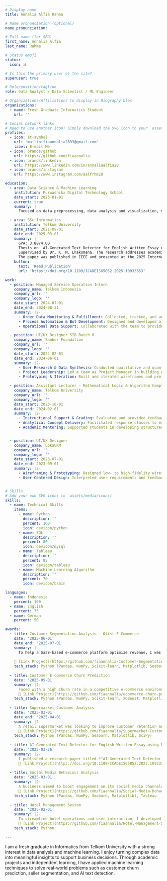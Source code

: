 ```yaml
---
# Display name
title: Annalia Alfia Rahma

# Name pronunciation (optional)
name_pronunciation:

# Full name (for SEO)
first_name: Annalia Alfia
last_name: Rahma

# Status emoji
status:
  icon: 📊

# Is this the primary user of the site?
superuser: true

# Role/position/tagline
role: Data Analyst / Data Scientist / ML Engineer

# Organizations/Affiliations to display in Biography blox
organizations:
  - name: Fresh Graduate Informatics Student
    url: ''

# Social network links
# Need to use another icon? Simply download the SVG icon to your `assets/media/icons/` folder.
profiles:
  - icon: at-symbol
    url: 'mailto:fiaannalia2833@gmail.com'
    label: E-mail Me
  - icon: brands/github
    url: https://github.com/fiaannalia
  - icon: brands/linkedin
    url: https://www.linkedin.com/in/annaliaalfia28
  - icon: brands/instagram
    url: https://www.instagram.com/aalfrhm28

education:
  - area: Data Science & Machine Learning
    institution: Purwadhika Digital Technology School
    date_start: 2025-01-01
    current: true
    summary: |
      Focused on data preprocessing, data analysis and visualization, machine learning, and project-based implementation.

  - area: BSc Informatics
    institution: Telkom University
    date_start: 2021-09-01
    date_end: 2025-03-01
    summary: |
      GPA: 3.88/4.00  
      Thesis on _AI-Generated Text Detector for English Written Essay using Ensemble RoBERTa_.  
      Supervised by Dr. K. M. Lhaksmana. The research addresses academic integrity concerns in the era of Large Language Models by proposing an ensemble RoBERTa-based classifier.  
      The paper was published in IEEE and presented at the 2025 International Conference on Advancement in Data Science, E-learning and Information System (ICADEIS).
    button:
      text: 'Read Publication'
      url: 'https://doi.org/10.1109/ICADEIS65852.2025.10933353'

work:
  - position: Managed Service Operation Intern
    company_name: Telkom Indonesia
    company_url: ''
    company_logo: ''
    date_start: 2024-07-01
    date_end: 2024-08-31
    summary: |2-
      - Order Data Monitoring & Fulfillment: Collected, tracked, and analyzed network service order data to ensure timely fulfillment and identify process bottlenecks across CNOP and OLO systems.
      - Process Automation & Bot Development: Designed and developed a Telegram bot (DIOON) that automated retrieval and visualization of service order data, significantly improving operational visibility and response time.
      - Operational Data Support: Collaborated with the team to provide actionable insights from service data, enhancing coordination between system platforms (BIMA, ENOM, Catalyst) and decision-making for order management.

  - position: UI/UX Designer SIB Batch 6
    company_name: Sanber Foundation
    company_url: ''
    company_logo: ''
    date_start: 2024-02-01
    date_end: 2024-06-01
    summary: |2-
      - User Research & Data Synthesis: Conducted qualitative and quantitative user research, including surveys and interviews, to identify key pain points in public transportation usage. Synthesized findings into actionable insights to guide design decisions.
      - Project Leadership: Led a team as Project Manager in building Angkot-In, a mobile app for Bandung’s public transport users. Translated user insights into core features like route search, real-time tracking, and fare estimation.
      - Prototyping & Iteration: Built and iterated wireframes and prototypes in Figma based on usability feedback to enhance accessibility and user satisfaction.

  - position: Assistant Lecturer – Mathematical Logic & Algorithm Complexity Analysis
    company_name: Telkom University
    company_url: ''
    company_logo: ''
    date_start: 2023-10-01
    date_end: 2024-02-01
    summary: |2-
      - Instructional Support & Grading: Evaluated and provided feedback on over 80 student assignments related to logical reasoning, truth tables, Big O notation, and algorithmic complexity, ensuring accurate assessment and conceptual clarity.
      - Analytical Concept Delivery: Facilitated response classes to explain abstract concepts such as propositional/predicate logic, asymptotic analysis, and optimization techniques, fostering student engagement and analytical thinking.
      - Academic Mentoring: Supported students in developing structured problem-solving approaches and logical frameworks useful in computational thinking and algorithmic efficiency analysis.


  - position: UI/UX Designer
    company_name: LokaUKM
    company_url: ''
    company_logo: ''
    date_start: 2023-07-01
    date_end: 2023-09-01
    summary: |2-
      - Wireframing & Prototyping: Designed low- to high-fidelity wireframes and interactive prototypes to support user-centered product development.
      - User-Centered Design: Interpreted user requirements and feedback into design improvements, ensuring the final product met both functional and user needs.


# Skills
# Add your own SVG icons to `assets/media/icons/`
skills:
  - name: Technical Skills
    items:
      - name: Python
        description: ''
        percent: 100
        icon: devicon/python
      - name: SQL
        description: ''
        percent: 80
        icon: devicon/mysql
      - name: Tableau
        description: ''
        percent: 85
        icon: devicon/tableau
      - name: Machine Learning Algorithm
        description: ''
        percent: 70
        icon: devicon/brain

languages:
  - name: Indonesia
    percent: 100
  - name: English
    percent: 75
  - name: German
    percent: 50

awards:
  - title: Customer Segmentation Analysis – Olist E-Commerce
    date: '2025-06-01'
    date_end: '2025-07-01'
    summary: |-
      To help a SaaS-based e-commerce platform optimize revenue, I was tasked with segmenting over 2,900 active sellers to identify behavior patterns. I applied LRFM modeling and KMeans clustering on seller transaction and activity data, then created interactive dashboards to visualize insights. Based on the analysis, I identified four distinct seller segments and proposed tailored subscription plans and marketing strategies. These recommendations projected a potential 38% increase in revenue and R$105K in additional monthly gains.
  
    🔗 [Link Project](https://github.com/fiaannalia/Customer-Segmentation-Analysis-for-Olist-E-Commerce)
    tech_stack: Python (Pandas, NumPy, Scikit-learn, Matplotlib, Seaborn), Tableau, Streamlit
  
  - title: Customer E-commerce Churn Prediction
    date: '2025-05-01'
    summary: |2-
      Faced with a high churn rate in a competitive e-commerce environment, I developed a machine learning model to identify at-risk customers using demographic, transaction, and interaction data. My role involved preparing the data, training classification models (Logistic Regression, Random Forest, XGBoost), and tuning them based on F2-score to reduce false negatives. As a result, the model reduced potential churn-related losses by over 70%, and the insights were deployed through a Streamlit dashboard to guide data-driven retention strategies.  
      🔗 [Link Project](https://github.com/fiaannalia/ecommerce-churn-prediction/tree/main)
    tech_stack: Python (Pandas, NumPy, Scikit-learn, XGBoost, Matplotlib, Seaborn), Streamlit
  
  - title: Supermarket Customer Analysis
    date: '2025-03-01'
    date_end: '2025-04-01'
    summary: |2-
      A retail supermarket was looking to improve customer retention and optimize promotional efforts. I was responsible for analyzing customer transaction data to uncover behavioral patterns and segment the customer base. I conducted LRFM modeling and performed statistical analysis to identify key shopping trends and group customers by value and frequency. Based on the findings, I delivered targeted recommendations including loyalty programs, premium product bundling, and reactivation strategies for low-frequency buyers, supporting more data-driven marketing decisions.  
      🔗 [Link Project](https://github.com/fiaannalia/Supermarket-Customer-Analysis)
    tech_stack: Python (Pandas, NumPy, Seaborn, Matplotlib, SciPy)
  
  - title: AI-Generated Text Detector for English Written Essay using Ensemble RoBERTa
    date: '2025-03-26'
    summary: |2-
      I published a research paper titled *"AI-Generated Text Detector for English Written Essay using Ensemble RoBERTa"*, addressing the challenges posed by the rise of LLMs in education. To support academic integrity, I developed an ensemble model of three RoBERTa variants to distinguish between AI-generated and human-written essays. The model achieved a high F1-score of 98.692%, outperforming traditional algorithms and individual models, and was presented at the 2025 ICADEIS conference.  
      🔗 [Link Project](https://doi.org/10.1109/ICADEIS65852.2025.10933353)
  
  - title: Social Media Behaviour Analysis
    date: '2025-03-01'
    summary: |2-
      A business aimed to boost engagement on its social media channels but lacked clarity on what content strategies worked best. I was assigned to analyze post data to identify patterns in user interaction. I explored engagement trends across different content types, posting times, and user behaviors using Python, and visualized the insights with Tableau. Based on the analysis, I proposed optimal posting schedules and call-to-action (CTA) strategies, which were used to refine content planning and improve overall engagement.  
      🔗 [Link Project](https://github.com/fiaannalia/Social-Media-Behaviour-Analysis)
    tech_stack: Python (Pandas, NumPy, Seaborn, Matplotlib), Tableau
  
  - title: Hotel Management System
    date: '2025-02-01'
    summary: |2-
      To streamline hotel operations and user interaction, I developed a Hotel Management System that allows admins and visitors to manage hotel data and bookings. As the developer, I designed and implemented features such as hotel listings, filtering by price, location, and star rating, as well as room booking with voucher-based discounts. The system supports admin-level actions like adding, editing, and deleting hotel data, while enabling users to search, book rooms, and apply promo codes. This project enhanced my understanding of CRUD operations, user role access, and modular system design in Python.  
      🔗 [Link Project](https://github.com/fiaannalia/Hotel-Management-System)
    tech_stack: Python

---
```


I am a fresh graduate in Informatics from Telkom University with a strong interest in data analysis and machine learning. I enjoy turning complex data into meaningful insights to support business decisions. Through academic projects and independent learning, I have applied machine learning techniques to solve real-world problems such as customer churn prediction, seller segmentation, and AI text detection.
